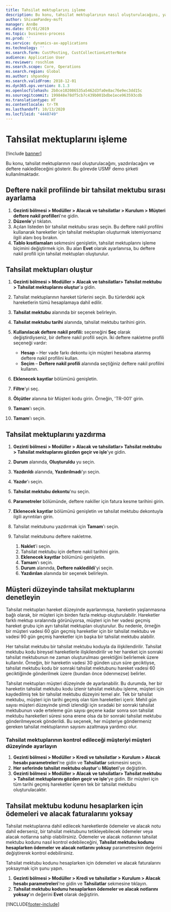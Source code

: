 ```yaml
---
title: Tahsilat mektuplarını işleme
description: Bu konu, tahsilat mektuplarının nasıl oluşturulacağını, yazdırılacağını ve deftere nakledileceğini gösterir.
author: ShivamPandey-msft
manager: AnnBe
ms.date: 07/01/2019
ms.topic: business-process
ms.prod: ''
ms.service: dynamics-ax-applications
ms.technology: ''
ms.search.form: CustPosting, CustCollectionLetterNote
audience: Application User
ms.reviewer: roschlom
ms.search.scope: Core, Operations
ms.search.region: Global
ms.author: shpandey
ms.search.validFrom: 2018-12-01
ms.dyn365.ops.version: 8.1.3
ms.openlocfilehash: 2b8ce102086535a5462d3fa0e8ac76e9ec3dd15c
ms.sourcegitcommit: 199848e78df5cb7c439b001bdbe1ece963593cdb
ms.translationtype: HT
ms.contentlocale: tr-TR
ms.lasthandoff: 10/13/2020
ms.locfileid: "4448749"
---
```

# <a name="process-collection-letters"></a>Tahsilat mektuplarını işleme

[!include [banner](../../includes/banner.md)]

Bu konu, tahsilat mektuplarının nasıl oluşturulacağını, yazdırılacağını ve deftere nakledileceğini gösterir. Bu görevde USMF demo şirketi kullanılmaktadır.

## <a name="set-up-a-collection-letter-sequence-on-the-posting-profile"></a>Deftere nakil profilinde bir tahsilat mektubu sırası ayarlama
1. **Gezinti bölmesi > Modüller > Alacak ve tahsilatlar > Kurulum > Müşteri deftere nakil profilleri**'ne gidin.
2. **Düzenle**'yi tıklatın.
3. Açılan listeden bir tahsilat mektubu sırası seçin. Bu deftere nakil profilini kullanarak hareketler için tahsilat mektupları oluşturmak istemiyorsanız ilgili alanı boş bırakın.  
4. **Tablo kısıtlamaları** sekmesini genişletin, tahsilat mektuplarını işleme biçimini değiştirmek için. Bu alan **Evet** olarak ayarlanırsa, bu deftere nakil profili için tahsilat mektupları oluşturulur.  

## <a name="create-collection-letters"></a>Tahsilat mektupları oluştur
1. **Gezinti bölmesi > Modüller > Alacak ve tahsilatlar> Tahsilat mektubu > Tahsilat mektuplarını oluştur**'a gidin.
2. Tahsilat mektuplarının hareket türlerini seçin. Bu türlerdeki açık hareketlerin tümü hesaplamaya dahil edilir.  
3. **Tahsilat mektubu** alanında bir seçenek belirleyin.
4. **Tahsilat mektubu tarihi** alanında, tahsilat mektubu tarihini girin.
5. **Kullanılacak deftere nakil profili:** seçeneğini **Seç** olarak değiştirdiyseniz, bir deftere nakil profili seçin. İki deftere nakletme profili seçeneği vardır:   

   - **Hesap** – Her vade farkı dekontu için müşteri hesabına atanmış deftere nakil profilini kullan.   
   - **Seçim** – **Deftere nakil profili** alanında seçtiğiniz deftere nakil profilini kullanın.  

6. **Eklenecek kayıtlar** bölümünü genişletin.
7. **Filtre**'yi seç.
8. **Ölçütler** alanına bir Müşteri kodu girin. Örneğin, 'TR-001' girin.
9. **Tamam**'ı seçin.
10. **Tamam**'ı seçin.

## <a name="print-collection-letters"></a>Tahsilat mektuplarını yazdırma
1. **Gezinti bölmesi > Modüller > Alacak ve tahsilatlar> Tahsilat mektubu > Tahsilat mektuplarını gözden geçir ve işle**'ye gidin.
2. **Durum** alanında, **Oluşturuldu** yu seçin.
3. **Yazdırıldı** alanında, **Yazdırılmadı**'yı seçin.
4. **Yazdır**'ı seçin.
5. **Tahsilat mektubu dekontu**'nu seçin.
6. **Parametreler** bölümünde, deftere nakiller için fatura kesme tarihini girin.
7. **Eklenecek kayıtlar** bölümünü genişletin ve tahsilat mektubu dekontuyla ilgili ayrıntıları girin.
8. Tahsilat mektubunu yazdırmak için **Tamam**'ı seçin.
9. Tahsilat mektubunu deftere nakletme.

    1. **Naklet**'i seçin.
    1. Tahsilat mektubu için deftere nakil tarihini girin.
    1. **Eklenecek kayıtlar** bölümünü genişletin.
    1. **Tamam**'ı seçin.
    1. **Durum** alanında, **Deftere nakledildi**'yi seçin.
    1. **Yazdırılan** alanında bir seçenek belirleyin.

## <a name="control-collection-letters-at-the-customer-level"></a>Müşteri düzeyinde tahsilat mektuplarını denetleyin
Tahsilat mektupları hareket düzeyinde ayarlanmışsa, hareketin yaşlanmasına bağlı olarak, bir müşteri için birden fazla mektup oluşturulabilir. Hareketler farklı mektup sıralarında görünüyorsa, müşteri için her vadesi geçmiş hareket grubu için ayrı tahsilat mektupları oluşturulur. Bu nedenle, örneğin bir müşteri vadesi 60 gün geçmiş hareketler için bir tahsilat mektubu ve vadesi 90 gün geçmiş hareketler için başka bir tahsilat mektubu alabilir. 

Her tahsilat mektubu bir tahsilat mektubu koduyla da ilişkilendirilir. Tahsilat mektubu kodu bireysel hareketlerle ilişkilendirilir ve her hareket için sonraki tahsilat mektubunun ne zaman oluşturulması gerektiğini belirlemek üzere kullanılır. Örneğin, bir hareketin vadesi 30 günden uzun süre geciktiyse, tahsilat mektubu kodu bir sonraki tahsilat mektubunu hareket vadesi 60 geciktiğinde gönderilmek üzere (bundan önce ödenmezse) belirler. 

Tahsilat mektupları müşteri düzeyinde de ayarlanabilir. Bu durumda, her bir hareketin tahsilat mektubu kodu izlenir tahsilat mektubu işleme, müşteri için kaydedilmiş tek bir tahsilat mektubu düzeyini temel alır. Tek bir tahsilat mektubu, müşteri için tarihi geçmiş olan tüm hareketleri içerir. Mehil gün sayısı müşteri düzeyinde şimdi izlendiği için sıradaki bir sonraki tahsilat mektubunun vade erteleme gün sayısı geçene kadar sonra son tahsilat mektubu hareketleri süresi sona erene olsa da bir sonraki tahsilat mektubu gönderilmeyecek gönderildi. Bu seçenek, her müşteriye göndermeniz gereken tahsilat mektuplarının sayısını azaltmaya yardımcı olur.

### <a name="set-up-the-customer-to-control-collection-letters-at-the-customer-level"></a>Tahsilat mektuplarının kontrol edileceği müşteriyi müşteri düzeyinde ayarlayın
1.  **Gezinti bölmesi > Modüller > Kredi ve tahsilatlar > Kurulum > Alacak hesabı parametreleri**'ne gidin ve **Tahsilatlar** sekmesini seçin. 
2.  **Her seferinde tahsilat mektubu oluştur**'u **Müşteri**'ye değiştirin. 
3.  **Gezinti bölmesi > Modüller > Alacak ve tahsilatlar> Tahsilat mektubu > Tahsilat mektuplarını gözden geçir ve işle**'ye gidin. Bir müşteri için tüm tarihi geçmiş hareketler içeren tek bir tahsilat mektubu oluşturulacaktır.

## <a name="ignore-payments-and-credit-memos-when-calculating-the-collection-letter-code"></a>Tahsilat mektubu kodunu hesaplarken için ödemeleri ve alacak faturalarını yoksay
Tahsilat mektuplarına dahil edilecek hareketlerde ödemeler ve alacak notu dahil ederseniz, bir tahsilat mektubunu tetikleyebilecek ödemeler veya alacak notlarına sahip olabilirsiniz. Ödemeler ve alacak notlarının tahsilat mektubu kodunu nasıl kontrol edebileceğini, **Tahsilat mektubu kodunu hesaplarken ödemeler ve alacak notlarını yoksay** parametresinin değerini değiştirerek kontrol edebilirsiniz. 

Tahsilat mektubu kodunu hesaplarken için ödemeleri ve alacak faturalarını yoksaymak için şunu yapın.

1. **Gezinti bölmesi > Modüller > Kredi ve tahsilatlar > Kurulum > Alacak hesabı parametreleri**'ne gidin ve **Tahsilatlar** sekmesine tıklayın. 
2. **Tahsilat mektubu kodunu hesaplarken ödemeler ve alacak notlarını yoksay**'ın değerini **Evet** olarak değiştirin.


[!INCLUDE[footer-include](../../../includes/footer-banner.md)]